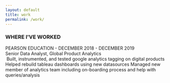 ```yaml
---
layout: default
title: work
permalink: /work/
---
```

### WHERE I'VE WORKED

PEARSON EDUCATION - DECEMBER 2018 - DECEMBER 2019<br>
Senior Data Analyst, Global Product Analytics<br>
‍
Built, instrumented, and tested google analytics tagging on digital products
Helped rebuild tableau dashboards using new datasources
Managed new member of analytics team including on-boarding process and help with queries/analysis
